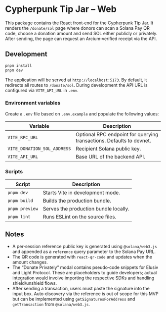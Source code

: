# Cypherpunk Tip Jar – Web

This package contains the React front‑end for the Cypherpunk Tip Jar.  It renders the `/donate/sol` page where donors can scan a Solana Pay QR code, choose a donation amount and send SOL either publicly or privately.  After sending, the page can request an Arcium‑verified receipt via the API.

## Development

```bash
pnpm install
pnpm dev
```

The application will be served at `http://localhost:5173`.  By default, it redirects all routes to `/donate/sol`.  During development the API URL is configured via `VITE_API_URL` in `.env`.

### Environment variables

Create a `.env` file based on `.env.example` and populate the following values:

| Variable | Description |
| --- | --- |
| `VITE_RPC_URL` | Optional RPC endpoint for querying transactions.  Defaults to devnet. |
| `VITE_DONATION_SOL_ADDRESS` | Recipient Solana public key. |
| `VITE_API_URL` | Base URL of the backend API. |

### Scripts

| Script | Description |
| --- | --- |
| `pnpm dev` | Starts Vite in development mode. |
| `pnpm build` | Builds the production bundle. |
| `pnpm preview` | Serves the production bundle locally. |
| `pnpm lint` | Runs ESLint on the source files. |

## Notes

- A per‑session reference public key is generated using `@solana/web3.js` and appended as a `reference` query parameter to the Solana Pay URL.
- The QR code is generated with `react-qr-code` and updates when the amount changes.
- The “Donate Privately” modal contains pseudo‑code snippets for Elusiv and Light Protocol.  These are placeholders to guide developers; actual integration would involve importing the respective SDKs and handling shield/unshield flows.
- After sending a transaction, users must paste the signature into the input box.  Auto‑discovery via the reference is out of scope for this MVP but can be implemented using `getSignaturesForAddress` and `getTransaction` from `@solana/web3.js`.